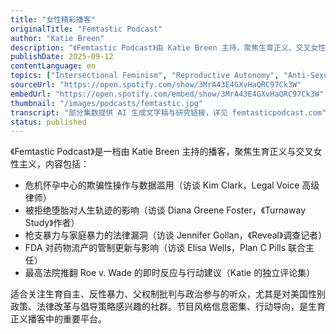 ```yaml
---
title: "女性精彩播客"
originalTitle: "Femtastic Podcast"
author: "Katie Breen"
description: "《Femtastic Podcast》由 Katie Breen 主持，聚焦生育正义、交叉女性主义与公共政策。节目邀请研究者、倡导者与幸存者，探讨堕胎权、危机怀孕中心、枪支暴力与制度性压迫，强调数据驱动与行动导向。风格清晰、信息密集，适合关注美国生育政治与性别正义的听众。Spotify 评分为 5.0（6 条评论），在倡导型女性主义播客中具有代表性。"
publishDate: 2025-09-12
contentLanguage: en
topics: ["Intersectional Feminism", "Reproductive Autonomy", "Anti-Sexual Violence", "Patriarchy Critique", "Political Participation"]
sourceUrl: "https://open.spotify.com/show/3MrA43E4GXvHaQRC97Ck3W"
embedUrl: "https://open.spotify.com/embed/show/3MrA43E4GXvHaQRC97Ck3W"
thumbnail: "/images/podcasts/femtastic.jpg"
transcript: "部分集数提供 AI 生成文字稿与研究链接，详见 femtasticpodcast.com"
status: published
---
```


《Femtastic Podcast》是一档由 Katie Breen 主持的播客，聚焦生育正义与交叉女性主义，内容包括：

- 危机怀孕中心的欺骗性操作与数据滥用（访谈 Kim Clark，Legal Voice 高级律师）
- 被拒绝堕胎对人生轨迹的影响（访谈 Diana Greene Foster，《Turnaway Study》作者）
- 枪支暴力与家庭暴力的法律漏洞（访谈 Jennifer Gollan，《Reveal》调查记者）
- FDA 对药物流产的管制更新与影响（访谈 Elisa Wells，Plan C Pills 联合主任）
- 最高法院推翻 Roe v. Wade 的即时反应与行动建议（Katie 的独立评论集）

适合关注生育自主、反性暴力、父权制批判与政治参与的听众，尤其是对美国性别政策、法律改革与倡导策略感兴趣的社群。节目风格信息密集、行动导向，是生育正义播客中的重要平台。
